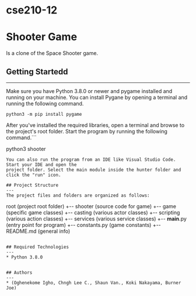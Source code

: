 # cse210-12

# Shooter Game
Is a clone of the Space Shooter game.

## Getting Startedd
---
Make sure you have Python 3.8.0 or newer and pygame installed and running on your machine. You can install Pygane by opening a terminal and running the following command.
```
python3 -m pip install pygame
```
After you've installed the required libraries, open a terminal and browse to the project's root folder. Start the program by running the following command.```

python3 shooter
```
You can also run the program from an IDE like Visual Studio Code. Start your IDE and open the 
project folder. Select the main module inside the hunter folder and click the "run" icon.

## Project Structure
---
The project files and folders are organized as follows:
```
root                    (project root folder)
+-- shooter              (source code for game)
  +-- game              (specific game classes)
    +-- casting         (various actor classes)    +-- scripting       (various action classes)
    +-- services        (various service classes)
  +-- __main__.py       (entry point for program)
  +-- constants.py      (game constants)
+-- README.md           (general info)
```

## Required Technologies
---
* Python 3.8.0


## Authors
---
* (Oghenekome Igho, Chngh Lee C., Shaun Van., Koki Nakayama, Burner Joe)
